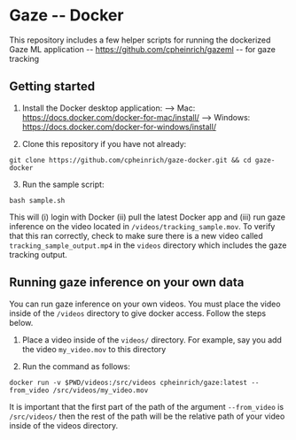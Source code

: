 # Gaze -- Docker

This repository includes a few helper scripts for running the dockerized Gaze ML application -- https://github.com/cpheinrich/gazeml -- for gaze tracking

## Getting started

1) Install the Docker desktop application:
    --> Mac: https://docs.docker.com/docker-for-mac/install/
    --> Windows: https://docs.docker.com/docker-for-windows/install/

2) Clone this repository if you have not already:
```
git clone https://github.com/cpheinrich/gaze-docker.git && cd gaze-docker
```

3) Run the sample script:
```
bash sample.sh
```
This will (i) login with Docker (ii) pull the latest Docker app and (iii) run gaze inference on the video located in `/videos/tracking_sample.mov`. To verify that this ran correctly, check to make sure there is a new video called `tracking_sample_output.mp4`
in the `videos` directory which includes the gaze tracking output. 


## Running gaze inference on your own data

You can run gaze inference on your own videos. You must place the video inside of the `/videos` directory to give docker access. Follow the steps below.

1) Place a video inside of the `videos/` directory. For example, say you add the video `my_video.mov` to this directory

2) Run the command as follows:

```
docker run -v $PWD/videos:/src/videos cpheinrich/gaze:latest --from_video /src/videos/my_video.mov
```

It is important that the first part of the path of the argument `--from_video` is `/src/videos/` then the rest of the path will be the relative path of your video
inside of the videos directory.










